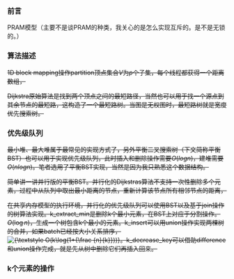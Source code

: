 ### 前言

PRAM模型（主要不是谈PRAM的种类，我关心的是怎么实现互斥的。是不是无锁的。）

### 算法描述

~~1D block mapping操作partition顶点集合$V$为$p$个子集，每个线程都获得一个距离数组，~~

~~Dijkstra原始算法是找到两个顶点之间的最短路径，当然也可以用于找一个源点到其余节点的最短路，这构造了一个最短路树。当图是无权图时，最短路树就是宽度优先搜索树。~~

### 优先级队列

~~最小堆、最大堆属于最常见的实现方式了，另外平衡二叉搜索树（下文简称平衡BST）也可以用于实现优先级队列，此时插入和删除操作需要$O(log n)$，建堆需要$O(n log n)$。笔者选用了平衡BST实现，当然是因为我只熟悉这个数据结构。~~

~~简单讲一讲并行版的平衡BST。并行化的Dijkstras算法不支持一次性删除多个元素，过程中从队列中取出最小距离的节点，重新计算该节点所有相邻节点的距离，~~

~~在共享内存模型的执行环境，并行化的优先级队列可以使用BST以及基于join操作的树算法实现。k_extract_min是删除k个最小元素，在BST上对应于分割操作。$O(\log n)$，生成一个树包含k个最小的元素。k_insert可以用union操作实现两棵树的合并，如果batch已经按大小关系排序，![{\textstyle O(k\log(1+{\frac {n}{k}}))}](https://wikimedia.org/api/rest_v1/media/math/render/svg/42eca403362de73c25092dc6e2490d9a4093a6df)。k_decrease_key可以借助difference和union操作完成，就是先从树中删除它们再插入回来。~~

### k个元素的操作
